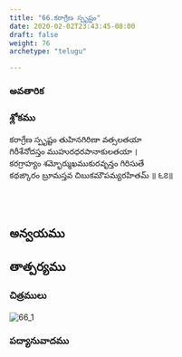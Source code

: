 ```yaml
---
title: "66.కరాగ్రేణ స్పృష్టం"
date: 2020-02-02T23:43:45-08:00
draft: false
weight: 76
archetype: "telugu"

---
```


### అవతారిక


### శ్లోకము

కరాగ్రేణ స్పృష్టం తుహినగిరిణా వత్సలతయా
<br/>గిరీశేనోదస్తం ముహురధరపానాకులతయా ।
<br/>కరగ్రాహ్యం శమ్భోర్ముఖముకురవృన్తం గిరిసుతే
<br/>కథఙ్కారం బ్రూమస్తవ చిబుకమౌపమ్యరహితమ్ ॥ ౬౭॥
<br/>

<br/><br/>

## అన్వయము 


## తాత్పర్యము 

### చిత్రములు 

![66_1](/images/sl/manual/SL_V66.jpg)

### పద్యానువాదము

